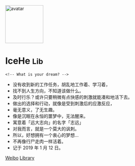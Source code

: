 <img src="https://cdn.icehe.xyz/_docsify/avatar-400.png" alt="avatar"  width="120px"/>

# IceHe <small>Lib</small>

<!-- Done is better than perfect. -->

<!-- Life is not perfect. -->

<!-- 你的愿望是什么？-->

    <!-- What is your dream? -->

<!-- - Wiki：Never memorize something that you can look up. -->
<!-- - **Albert Einstein** -->

<!-- - 写一部小说就像在黑夜里开车<br/>你只能看到车灯照亮的部分，但是你却可以走完整个旅程 -->
<!-- - **E.L. Doctorow** -->

<!-- - [痛苦是会让人感到舒坦的。](https://mp.weixin.qq.com/s?__biz=MzA5MTM0NzIwNQ==&mid=2649760227&idx=2&sn=89fcbaf26cb56a21da2c4364fa3c9359) -->
<!-- - [许多人选择拥抱痛苦，是因为：](https://mp.weixin.qq.com/s?__biz=MzA5MTM0NzIwNQ==&mid=2649760227&idx=2&sn=89fcbaf26cb56a21da2c4364fa3c9359) -->
<!-- - [幸福是需要努力的。](https://mp.weixin.qq.com/s?__biz=MzA5MTM0NzIwNQ==&mid=2649760227&idx=2&sn=89fcbaf26cb56a21da2c4364fa3c9359) -->

- 没有收到新的工作任务，胡乱地工作着、学习着，
- 找不到人生方向，不知道该做什么。
- 及时行乐？或许只要稍微有点快感的刺激就能凑和地活下去。
- 做出的选择和行动，就像是受到刺激后的应激反应，
- 毫无意义，了无生趣。
- 像是沉眠在永恒的噩梦中，无法醒来。
- 寓意着「远大志向」的名字「志远」
- 对我而言，就是一个莫大的讽刺。
- 所以，好想拥有一个衷心的梦想…
- 不再像行尸走肉一样活着。
- 记于 2019 年 1 月 12 日。

[Weibo](https://weibo.com/icedes)
[Library](#icehe39s-lib)

<!-- Ref : https://docsify.js.org/#/cover -->
